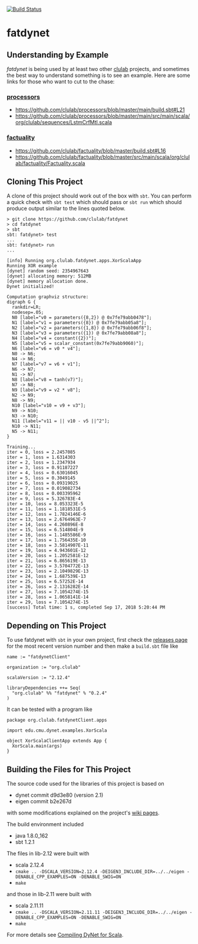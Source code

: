 [![Build Status](https://travis-ci.org/clulab/fatdynet.svg?branch=master)](https://travis-ci.org/clulab/fatdynet)

# fatdynet

## Understanding by Example

*fatdynet* is being used by at least two other [clulab](https://github.com/clulab) projects, and sometimes the best
way to understand something is to see an example.  Here are some links for those who want to cut to the chase:

### [processors](https://github.com/clulab/processors)
* https://github.com/clulab/processors/blob/master/main/build.sbt#L21
* https://github.com/clulab/processors/blob/master/main/src/main/scala/org/clulab/sequences/LstmCrfMtl.scala

### [factuality](https://github.com/clulab/factuality/)
* https://github.com/clulab/factuality/blob/master/build.sbt#L16
* https://github.com/clulab/factuality/blob/master/src/main/scala/org/clulab/factuality/Factuality.scala


## Cloning This Project

A clone of this project should work out of the box with `sbt`.  You can perform a quick check with `sbt test`
which should pass or `sbt run` which should produce output similar to the lines quoted below.

```
> git clone https://github.com/clulab/fatdynet
> cd fatdynet
> sbt
sbt: fatdynet> test
...
sbt: fatdynet> run
...
```

```
[info] Running org.clulab.fatdynet.apps.XorScalaApp
Running XOR example
[dynet] random seed: 2354967643
[dynet] allocating memory: 512MB
[dynet] memory allocation done.
Dynet initialized!

Computation graphviz structure:
digraph G {
  rankdir=LR;
  nodesep=.05;
  N0 [label="v0 = parameters({8,2}) @ 0x7fe79abb0478"];
  N1 [label="v1 = parameters({8}) @ 0x7fe79abb05a8"];
  N2 [label="v2 = parameters({1,8}) @ 0x7fe79abb06f8"];
  N3 [label="v3 = parameters({1}) @ 0x7fe79abb08a8"];
  N4 [label="v4 = constant({2})"];
  N5 [label="v5 = scalar_constant(0x7fe79abb9060)"];
  N6 [label="v6 = v0 * v4"];
  N0 -> N6;
  N4 -> N6;
  N7 [label="v7 = v6 + v1"];
  N6 -> N7;
  N1 -> N7;
  N8 [label="v8 = tanh(v7)"];
  N7 -> N8;
  N9 [label="v9 = v2 * v8"];
  N2 -> N9;
  N8 -> N9;
  N10 [label="v10 = v9 + v3"];
  N9 -> N10;
  N3 -> N10;
  N11 [label="v11 = || v10 - v5 ||^2"];
  N10 -> N11;
  N5 -> N11;
}

Training...
iter = 0, loss = 2.2457085
iter = 1, loss = 1.6314303
iter = 2, loss = 1.2347934
iter = 3, loss = 0.91187227
iter = 4, loss = 0.63016045
iter = 5, loss = 0.3049145
iter = 6, loss = 0.09319025
iter = 7, loss = 0.019082734
iter = 8, loss = 0.003395962
iter = 9, loss = 5.326783E-4
iter = 10, loss = 8.053323E-5
iter = 11, loss = 1.1818531E-5
iter = 12, loss = 1.7824146E-6
iter = 13, loss = 2.6764963E-7
iter = 14, loss = 4.260896E-8
iter = 15, loss = 6.514804E-9
iter = 16, loss = 1.1485586E-9
iter = 17, loss = 1.756435E-10
iter = 18, loss = 3.5814907E-11
iter = 19, loss = 4.943601E-12
iter = 20, loss = 1.2052581E-12
iter = 21, loss = 6.865619E-13
iter = 22, loss = 3.5704772E-13
iter = 23, loss = 2.1049829E-13
iter = 24, loss = 1.687539E-13
iter = 25, loss = 6.57252E-14
iter = 26, loss = 2.1316282E-14
iter = 27, loss = 7.1054274E-15
iter = 28, loss = 1.0658141E-14
iter = 29, loss = 7.1054274E-15
[success] Total time: 1 s, completed Sep 17, 2018 5:20:44 PM
```


## Depending on This Project

To use fatdynet with `sbt` in your own project, first check the [releases page](https://github.com/clulab/fatdynet/releases) for the most recent version number and then make a `build.sbt` file like

```
name := "fatdynetClient"

organization := "org.clulab"

scalaVersion := "2.12.4"

libraryDependencies ++= Seq(
  "org.clulab" %% "fatdynet" % "0.2.4"
)
```

It can be tested with a program like
```
package org.clulab.fatdynetClient.apps

import edu.cmu.dynet.examples.XorScala

object XorScalaClientApp extends App {
  XorScala.main(args)
}
```

## Building the Files for This Project

The source code used for the libraries of this project is based on
- dynet commit d9d3e80 (version 2.1)
- eigen commit b2e267d

with some modifications explained on the project's [wiki pages](https://github.com/clulab/fatdynet/wiki).

The build environment included
- java 1.8.0_162
- sbt 1.2.1

The files in lib-2.12 were built with
- scala 2.12.4
- `cmake .. -DSCALA_VERSION=2.12.4 -DEIGEN3_INCLUDE_DIR=../../eigen -DENABLE_CPP_EXAMPLES=ON -DENABLE_SWIG=ON`
- `make`

and those in lib-2.11 were built with
- scala 2.11.11
- `cmake .. -DSCALA_VERSION=2.11.11 -DEIGEN3_INCLUDE_DIR=../../eigen -DENABLE_CPP_EXAMPLES=ON -DENABLE_SWIG=ON`
- `make`

For more details see [Compiling DyNet for Scala](https://github.com/clulab/fatdynet/wiki/Compiling-DyNet-for-Scala).
